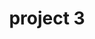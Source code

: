 ---
layout: page
title: project 3
description: a project that redirects to another website
img: assets/img/Asgard.jpg
redirect: https://unsplash.com
importance: 3
category: work
---